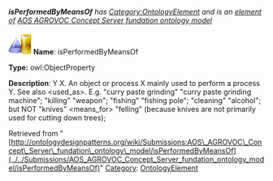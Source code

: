 ___isPerformedByMeansOf__ has [Category:OntologyElement](../../Category/OntologyElement "Category:OntologyElement") and is an [element of](../../Property/ElementOf "Property:ElementOf") [AOS AGROVOC Concept Server fundation ontology model](../../Submissions/AOS_AGROVOC_Concept_Server_fundation_ontology_model "Submissions:AOS AGROVOC Concept Server fundation ontology model")_


  




[![ObjectProperty](../../images/thumb/c/c3/ObjectProperty.gif/45px-ObjectProperty.gif)](../../Image/ObjectProperty.gif "ObjectProperty")
__Name__: isPerformedByMeansOf 


__Type:__ owl:ObjectProperty 


__Description__: Y <is performed by means of> X. An object or process X mainly used to perform a process Y. See also <used\_as>. E.g. "curry paste grinding" <is performed by means of> "curry paste grinding machine"; "killing" <is performed by means of> "weapon"; "fishing" <is performed by means of> "fishing pole"; "cleaning" <is performed by means of> "alcohol"; but NOT "knives" <means\_for> "felling" (because knives are not primarily used for cutting down trees); 





Retrieved from "[http://ontologydesignpatterns.org/wiki/Submissions:AOS\_AGROVOC\_Concept\_Server\_fundation\_ontology\_model/isPerformedByMeansOf](../../Submissions/AOS_AGROVOC_Concept_Server_fundation_ontology_model/isPerformedByMeansOf)"
 [Category](http://ontologydesignpatterns.org/wiki/Special:Categories "Special:Categories"): [OntologyElement](../../Category/OntologyElement "Category:OntologyElement")